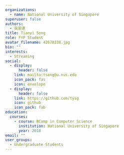 ```yaml
---
organizations:
  - name: National University of Singapore
superuser: false
authors:
  - 吳恩達
title: Tianyi Song
role: FYP Student
avatar_filename: 42670338.jpg
bio: ""
interests:
  - Streaming
social:
  - display:
      header: false
    link: mailto:tsong@u.nus.edu
    icon_pack: fas
    icon: envelope
  - display:
      header: false
    link: https://github.com/tysg
    icon: github
    icon_pack: fab
education:
  courses:
    - course: BComp in Computer Science
      institution: National University of Singapore
      year: 2018
email: ""
user_groups:
  - Undergraduate Students
---
```


